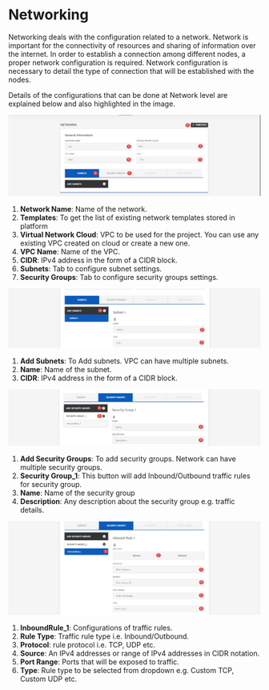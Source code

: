 # Networking

Networking deals with the configuration related to a network. Network is important for the connectivity of resources and sharing of information over the internet. In order to establish a connection among different nodes, a proper network configuration is required. Network configuration is necessary to detail the type of connection that will be established with the nodes. 

Details of the configurations that can be done at Network level are explained below and also highlighted in the image.

![1](imgs\1.jpg)

1. **Network Name**: Name of the network.
2. **Templates**: To get the list of existing network templates stored in platform
3. **Virtual Network Cloud**: VPC to be used for the project. You can use any existing VPC created on cloud or create a new one. 
4. **VPC Name**: Name of the VPC.
5. **CIDR**: IPv4 address in the form of a CIDR block.
6. **Subnets**: Tab to configure subnet settings.
7. **Security Groups**: Tab to configure security groups settings.

![2](imgs\2.jpg)

1. **Add Subnets**: To Add subnets. VPC can have multiple subnets.
2. **Name**: Name of the subnet. 
3. **CIDR**: IPv4 address in the form of a CIDR block.

![3](imgs\3.jpg)

1. **Add Security Groups**: To add security groups. Network can have multiple security groups.
2. **Security Group_1**: This button will add Inbound/Outbound traffic rules for security group. 
3. **Name**: Name of the security group
4. **Description**: Any description about the security group e.g. traffic details.

![4](imgs\4.jpg)

1. **InboundRule_1**: Configurations of traffic rules.
2. **Rule Type**: Traffic rule type i.e. Inbound/Outbound.
3. **Protocol**: rule protocol i.e. TCP, UDP etc. 
4. **Source**: An IPv4 addresses or range of IPv4 addresses in CIDR notation.
5. **Port Range**: Ports that will be exposed to traffic.
6. **Type**: Rule type to be selected from dropdown e.g. Custom TCP, Custom UDP etc.